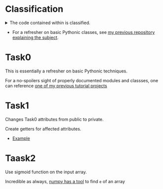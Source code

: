 # Classification

<details>
  <summary>The code contained within is classified. </summary>
   Just kidding.
</details>


* For a refresher on basic Pythonic classes, see [my previous repository explaining the subject](https://github.com/Jabulani-N/holbertonschool-higher_level_programming/tree/main/python-classes).

# Task0

This is essentially a refresher on basic Pythonic techniques.

For a no-spoilers sight of properly documented modules and classses, one can reference [one of my previous tutorial projects](https://github.com/Jabulani-N/holbertonschool-higher_level_programming/blob/main/python-more_classes/1-rectangle.py)


# Task1

Changes Task0 attributes from public to private.

Create getters for affected attributes.

* [Example](https://github.com/Jabulani-N/holbertonschool-higher_level_programming/blob/main/python-more_classes/7-rectangle.py)

# Taask2

Use sigmoid function on the input array.

Incredible as always, [numpy has a tool](https://numpy.org/doc/stable/reference/generated/numpy.exp.html) to find `e` of an array
